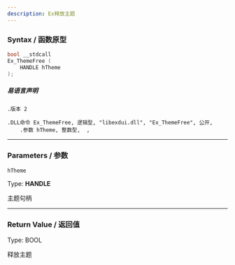 ```yaml
---
description: Ex释放主题
---
```


### Syntax / 函数原型

```C++
bool __stdcall 
Ex_ThemeFree (
    HANDLE hTheme
);
```

##### 易语言声明

```Elang
.版本 2

.DLL命令 Ex_ThemeFree, 逻辑型, "libexdui.dll", "Ex_ThemeFree", 公开, 
    .参数 hTheme, 整数型,  , 
```

---

### Parameters / 参数

`hTheme`

Type: **HANDLE**

主题句柄

---

### Return Value / 返回值

Type: BOOL

释放主题